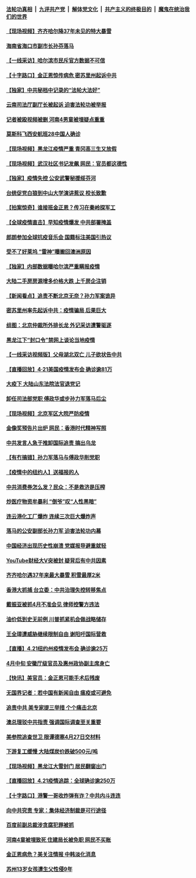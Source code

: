 

####  [法轮功真相](../../../../basic/blob/master/README.md?t=04222101) &nbsp;|&nbsp; [九评共产党](../../../../9ping.md/blob/master/README.md?t=04222101) &nbsp;|&nbsp; [解体党文化](../../../../jtdwh.md/blob/master/README.md?t=04222101)  &nbsp;|&nbsp; [共产主义的终极目的](../../../../gczydzjmd.md/blob/master/README.md?t=04222101) &nbsp;|&nbsp; [魔鬼在统治我们的世界](../../../../mgztzwmdsj.md/blob/master/README.md?t=04222101) 

#### [【现场视频】齐齐哈尔降37年未见的特大暴雪](../pages/nsc413/n12052108.md?t=04222101) 

#### [海南省海口市副市长孙芬落马](../pages/nsc413/n12051977.md?t=04222101) 

#### [【一线采访】哈尔滨市民斥官方数据不可信](../pages/nsc413/n12052019.md?t=04222101) 


#### [【十字路口】金正恩惊传病危 密苏里州起诉中共](../pages/nsc413/n12050987.md?t=04222101) 

#### [【独家】中共秘档中记录的“法轮大法好”](../pages/nsc413/n12041822.md?t=04222101) 

#### [云南司法厅副厅长被起诉 迫害法轮功被举报](../pages/nsc413/n12051912.md?t=04222101) 

#### [记者被殴视频被删 河南4男童被埋疑点重重](../pages/nsc413/n12051773.md?t=04222101) 

#### [莫斯科飞西安航班28中国人确诊](../pages/nsc413/n12051318.md?t=04222101) 

#### [【现场视频】黑龙江疫情严重 青冈高三生又放假](../pages/nsc413/n12051529.md?t=04222101) 

#### [【现场视频】武汉社区书记发飙 网民：官员都这德性](../pages/nsc413/n12051398.md?t=04222101) 

#### [【独家】疫情失控 公安武警秘援绥芬河](../pages/nsc413/n12050913.md?t=04222101) 

#### [台统促党白狼到中山大学演讲惹议 校长致歉](../pages/nsc413/n12050986.md?t=04222101) 

#### [【拍案惊奇】谁接班金正恩？传习在秦岭探军工](../pages/nsc413/n12050955.md?t=04222101) 

#### [【全球疫情直击】早知疫情爆发 中共部署掩盖](../pages/nsc413/n12050901.md?t=04222101) 

#### [郎朗参加全球抗疫音乐会 国籍标注美国引热议](../pages/nsc413/n12050674.md?t=04222101) 

#### [受不了好莱坞 “雷神”曝搬回澳洲原因](../pages/nsc413/n12050477.md?t=04222101) 

#### [【独家】内部数据曝哈尔滨严重瞒报疫情](../pages/nsc413/n12050207.md?t=04222101) 

#### [大陆二手房房源增多价格大跌 上千房企注销](../pages/nsc413/n12050782.md?t=04222101) 

#### [【新闻看点】追责不断北京无奈？孙力军案诡异](../pages/nsc413/n12050026.md?t=04222101) 

#### [密苏里州率先起诉中共：疫情骗局 后果巨大](../pages/nsc413/n12050604.md?t=04222101) 

#### [组图：北京仲裁所外排长龙 外记采访遭警驱逐](../pages/nsc413/n12050200.md?t=04222101) 

#### [黑龙江下“封口令”禁网上谈论当地疫情](../pages/nsc413/n12050489.md?t=04222101) 

#### [【一线采访视频版】父母湖北双亡 儿子欲状告中共](../pages/nsc413/n12047383.md?t=04222101) 

#### [【直播回放】4·21美国疫情发布会 确诊逾81万](../pages/nsc413/n12050506.md?t=04222101) 

#### [大疫下 大陆山东法院法官退党记](../pages/nsc413/n12047239.md?t=04222101) 

#### [卸任司法部党职 傅政华或步孙力军落马后尘](../pages/nsc413/n12050517.md?t=04222101) 

#### [【现场视频】北京军区大院严防疫情](../pages/nsc413/n12050476.md?t=04222101) 

#### [金像奖预告片出炉 网民：香港时代精神写照](../pages/nsc413/n12049986.md?t=04222101) 

#### [中共发言人急于推卸国际追责 搞出乌龙](../pages/nsc413/n12050056.md?t=04222101) 

#### [【有冇搞错】孙力军落马与傅政华削党职](../pages/nsc413/n12050374.md?t=04222101) 

#### [【疫情中的纽约人】送福报的人](../pages/nsc413/n12050381.md?t=04222101) 

#### [中共消费券怎么发？民众：不是救济是压榨](../pages/nsc413/n12049946.md?t=04222101) 

#### [炒医疗物资牟暴利 “倒爷”叹“人性黑暗”](../pages/nsc413/n12050369.md?t=04222101) 

#### [连云港化工厂爆炸 连续三次巨大爆炸声](../pages/nsc413/n12050038.md?t=04222101) 

#### [落马的公安副部长孙力军 迫害法轮功内幕](../pages/nsc413/n12049533.md?t=04222101) 

#### [中国经济出现历史性崩溃 党媒报导避重就轻](../pages/nsc413/n12049899.md?t=04222101) 

#### [YouTube财经大V突被封 疑背后有中共因素](../pages/nsc413/n12049126.md?t=04222101) 

#### [齐齐哈尔遇37年来最大暴雪 积雪最厚2米](../pages/nsc413/n12049963.md?t=04222101) 

#### [香港大抓捕 台立委：中共治理失控转移焦点](../pages/nsc413/n12049309.md?t=04222101) 

#### [戴振亚被抓4月不准会见 律师控警方违法](../pages/nsc413/n12049893.md?t=04222101) 

#### [油价低到史无前例 川普抓紧机会做战略储存](../pages/nsc413/n12049686.md?t=04222101) 

#### [王全璋遭威胁继续限制自由 谢阳吁国际营救](../pages/nsc413/n12049164.md?t=04222101) 

#### [【直播】4.21纽约州疫情发布会 确诊逾25万](../pages/nsc413/n12049830.md?t=04222101) 

#### [4月中旬 安徽厅级官员及惠州政协副主席身亡](../pages/nsc413/n12049282.md?t=04222101) 

#### [【快讯】美官员：金正恩可能手术后残废](../pages/nsc413/n12049687.md?t=04222101) 


#### [无国界记者：若中国有新闻自由 瘟疫或可避免](../pages/nsc413/n12049306.md?t=04222101) 

#### [追责中共 美专家提三举措 个个痛击北京](../pages/nsc413/n12049531.md?t=04222101) 

#### [澳总理驳中共指责 强调国际调查至关重要](../pages/nsc413/n12049391.md?t=04222101) 

#### [美参院追查世卫 限谭德塞4月27日交材料](../pages/nsc413/n12049335.md?t=04222101) 

#### [下游复工缓慢 大陆煤炭价跌破500元/吨](../pages/nsc413/n12049141.md?t=04222101) 

#### [【现场视频】黑龙江大雪封门 居民翻窗出门](../pages/nsc413/n12048931.md?t=04222101) 

#### [【直播回放】4.21疫情追踪：全球确诊逾250万](../pages/nsc413/n12049251.md?t=04222101) 

#### [【十字路口】港警一哥收炸弹有诈？中共内斗连连](../pages/nsc413/n12047745.md?t=04222101) 

#### [向中共究责 专家：集体经济制裁是可行途径](../pages/nsc413/n12049249.md?t=04222101) 

#### [百度前副总裁涉贪腐犯罪被抓](../pages/nsc413/n12049054.md?t=04222101) 

#### [河南4童被埋致死 住建局长被免职 网民不买账](../pages/nsc413/n12048734.md?t=04222101) 

#### [金正恩病危？美关注情报 中韩淡化消息](../pages/nsc413/n12048735.md?t=04222101) 

#### [苏州13岁女孩遭生父性侵9年](../pages/nsc413/n12048969.md?t=04222101) 

